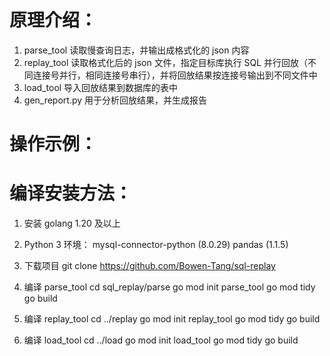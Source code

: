 # 原理介绍：
1. parse_tool 读取慢查询日志，并输出成格式化的 json 内容
2. replay_tool 读取格式化后的 json 文件，指定目标库执行 SQL 并行回放（不同连接号并行，相同连接号串行），并将回放结果按连接号输出到不同文件中
3. load_tool 导入回放结果到数据库的表中
4. gen_report.py 用于分析回放结果，并生成报告

# 操作示例：










# 编译安装方法：
1. 安装 golang 1.20 及以上
2. Python 3 环境：
   mysql-connector-python (8.0.29)
   pandas (1.1.5)

3. 下载项目
git clone https://github.com/Bowen-Tang/sql-replay

4. 编译 parse_tool
    cd sql_replay/parse
    go mod init parse_tool
    go mod tidy
    go build

6. 编译 replay_tool
   cd ../replay
   go mod init replay_tool
   go mod tidy
   go build

7. 编译 load_tool
   cd ../load
   go mod init load_tool
   go mod tidy
   go build
